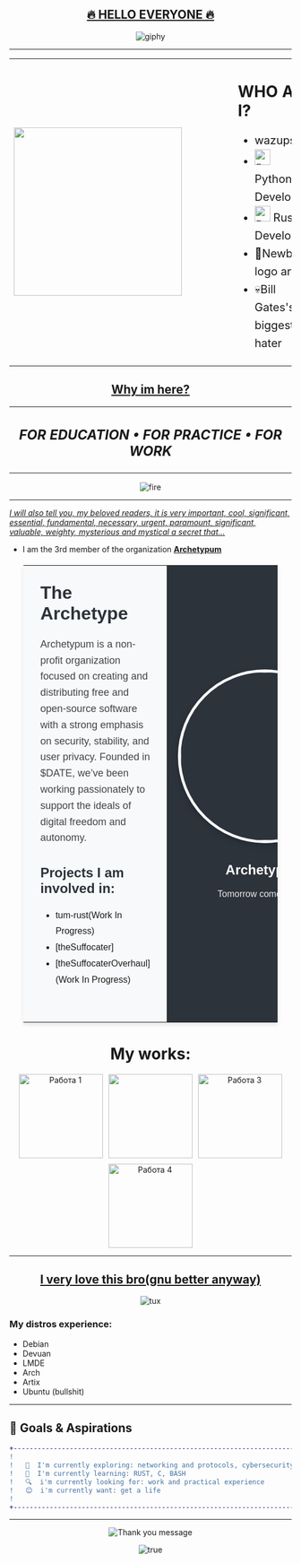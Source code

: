 <div align="center">
  <h2><u>🔥 HELLO EVERYONE 🔥</u></h2>
</div>

<div align="center">

  ![giphy](https://github.com/user-attachments/assets/af9017a0-8946-43dd-8bf9-35575163194d)

</div>

----

<div align="center">

<table>
  <tr>
    <td align="center" style="padding-right: 50px;">
      <img src="https://media3.giphy.com/media/v1.Y2lkPTc5MGI3NjExNjRjd3Ywam9ycDlyY3FjMnQ5c3F2OTV5dHB5b3BoOG5oNjRmZ3ZmMiZlcD12MV9pbnRlcm5hbF9naWZfYnlfaWQmY3Q9Zw/3ohc10GA6j4XrLWzZK/giphy.gif" width="300">
    </td>
    <td align="left" style="padding-left: 50px;">
      <h1 style="font-size: 28px;"><strong>WHO AM I?</strong></h1>
      <ul style="font-size: 20px; padding-left: 30px; line-height: 1.6;">
        <li>wazups:)</li>
        <li><img src="https://img.shields.io/badge/Python-FFD43B?style=for-the-badge&logo=python&logoColor=blue" alt="Python" height="28"> Python Developer</li>
        <li><img src="https://img.shields.io/badge/Rust-black?style=for-the-badge&logo=rust&logoColor=#E57324" alt="Rust" height="28"> Rust Developer</li>
        <li>🎨Newbie logo artist</li>
        <li>💀Bill Gates's biggest hater</li>
      </ul>
    </td>
  </tr>
</table>

</div>

<div align="center">
  <h2><u>Why im here?</u></h2>
</div>

<div align="center">

<table>
  <tr>
    <td align="center">
      <h2><em>FOR EDUCATION • FOR PRACTICE • FOR WORK</em></h2>
    </td>
  </tr>
</table>

</div>

<div align="center">

![fire](https://github.com/user-attachments/assets/bbcf30ac-e1c0-483d-8f13-c2657d64fed4)

----

</div>

*<u>I will also tell you, my beloved readers, it is very important, cool, significant, essential, fundamental, necessary, urgent, paramount, significant, valuable, weighty, mysterious and mystical a secret that...</u>*

- I am the 3rd member of the organization  **[Archetypum](https://github.com/Archetypum)**

<table style="width: 90%; max-width: 1200px; margin: 20px auto; border-collapse: collapse; font-family: Arial, sans-serif; box-shadow: 0 4px 8px rgba(0,0,0,0.1);">
  <tr>
    <td valign="top" style="padding: 30px; background-color: #f8f9fa; border-radius: 8px 0 0 8px;">
      <h1 style="color: #2d333b; font-size: 32px; margin-top: 0;">The Archetype</h1>
      <p style="font-size: 18px; line-height: 1.6; color: #444;">
        Archetypum is a non-profit organization focused on creating and distributing free and open-source software with a strong emphasis on security, stability, and user privacy. Founded in       
        $DATE, we’ve been working passionately to support the ideals of digital freedom and autonomy.
      </p>
      <div style="margin-top: 30px;">
        <h2 style="color: #2d333b; font-size: 24px;">Projects I am involved in:</h2>
        <ul style="font-size: 16px; line-height: 1.8;">
          <li>tum-rust(Work In Progress)</li>
          <li>[theSuffocater]</li>
          <li>[theSuffocaterOverhaul](Work In Progress)</li>
        </ul>
      </div>
      <div style="margin-top: 30px;">
      </div>
    </td>
    <td width="400" style="background-color: #2d333b; border-radius: 0 8px 8px 0; text-align: center; padding: 20px;">
      <img src="https://avatars.githubusercontent.com/u/191783604?s=200&v=4" width="300" style="border-radius: 50%; border: 5px solid #f8f9fa; box-shadow: 0 4px 12px rgba(0,0,0,0.2);">
      <div style="margin-top: 30px; color: white;">
        <h2 style="font-size: 24px; margin-bottom: 10px;">Archetypum</h2>
        <p style="font-size: 16px; line-height: 1.6; opacity: 0.9;">Tomorrow comes today.</p>
      </div>
      <div style="margin-top: 30px;">
      </div>
    </td>
  </tr>
</table>

<h1 align="center">My works:</h1>

<div align="center" style="display: flex; flex-wrap: wrap; justify-content: center; gap: 10px;">
  <a href="photo_link1">
    <img src="https://private-user-images.githubusercontent.com/187693432/395820628-51422160-c33c-4515-b628-dbabb2c877ce.png?jwt=eyJhbGciOiJIUzI1NiIsInR5cCI6IkpXVCJ9.eyJpc3MiOiJnaXRodWIuY29tIiwiYXVkIjoicmF3LmdpdGh1YnVzZXJjb250ZW50LmNvbSIsImtleSI6ImtleTUiLCJleHAiOjE3NTE5MDk3MjIsIm5iZiI6MTc1MTkwOTQyMiwicGF0aCI6Ii8xODc2OTM0MzIvMzk1ODIwNjI4LTUxNDIyMTYwLWMzM2MtNDUxNS1iNjI4LWRiYWJiMmM4NzdjZS5wbmc_WC1BbXotQWxnb3JpdGhtPUFXUzQtSE1BQy1TSEEyNTYmWC1BbXotQ3JlZGVudGlhbD1BS0lBVkNPRFlMU0E1M1BRSzRaQSUyRjIwMjUwNzA3JTJGdXMtZWFzdC0xJTJGczMlMkZhd3M0X3JlcXVlc3QmWC1BbXotRGF0ZT0yMDI1MDcwN1QxNzMwMjJaJlgtQW16LUV4cGlyZXM9MzAwJlgtQW16LVNpZ25hdHVyZT01NDA0NWQzZjg2OGEyMDdjOTJiNGY1MjMxMGViMzc2M2RkNzUzODg2YTJkNDgyNjNmODc4Mzk4NTdmOTI3MWViJlgtQW16LVNpZ25lZEhlYWRlcnM9aG9zdCJ9.Rs4mg84S5ZfjF3MInP7fK5QaoRlu9Xm5Z-mqONgGWjo" alt="Работа 1" width="150">
  </a>
  <a href="photo_link2">
    <img src="https://avatars.githubusercontent.com/u/191783604?s=200&v=4" alt="" width="150">
    </a>
  <a href="photo_link3">
    <img src="https://private-user-images.githubusercontent.com/187693432/399193598-6c0b3fbc-1d09-4d35-9dde-33b22a468c45.png?jwt=eyJhbGciOiJIUzI1NiIsInR5cCI6IkpXVCJ9.eyJpc3MiOiJnaXRodWIuY29tIiwiYXVkIjoicmF3LmdpdGh1YnVzZXJjb250ZW50LmNvbSIsImtleSI6ImtleTUiLCJleHAiOjE3NTE5MDk4OTAsIm5iZiI6MTc1MTkwOTU5MCwicGF0aCI6Ii8xODc2OTM0MzIvMzk5MTkzNTk4LTZjMGIzZmJjLTFkMDktNGQzNS05ZGRlLTMzYjIyYTQ2OGM0NS5wbmc_WC1BbXotQWxnb3JpdGhtPUFXUzQtSE1BQy1TSEEyNTYmWC1BbXotQ3JlZGVudGlhbD1BS0lBVkNPRFlMU0E1M1BRSzRaQSUyRjIwMjUwNzA3JTJGdXMtZWFzdC0xJTJGczMlMkZhd3M0X3JlcXVlc3QmWC1BbXotRGF0ZT0yMDI1MDcwN1QxNzMzMTBaJlgtQW16LUV4cGlyZXM9MzAwJlgtQW16LVNpZ25hdHVyZT0zYWViYWEyOTdmZTJiZDg0NTFkYjcxZDEyOGJiNjJmYjdmNWIwMzIxMmJjODkxNTJkYzFlNmJiNjczYTE2M2NmJlgtQW16LVNpZ25lZEhlYWRlcnM9aG9zdCJ9.0YSYyCcd9-DsA-v5edMXxDQqzqYGDRAbZulQXU8xMuw" alt="Работа 3" width="150">
  </a>
  <a href="photo_link4">
    <img src="https://private-user-images.githubusercontent.com/187693432/418355534-ab6b73eb-5038-4b49-95dc-6bf3f22234d8.png?jwt=eyJhbGciOiJIUzI1NiIsInR5cCI6IkpXVCJ9.eyJpc3MiOiJnaXRodWIuY29tIiwiYXVkIjoicmF3LmdpdGh1YnVzZXJjb250ZW50LmNvbSIsImtleSI6ImtleTUiLCJleHAiOjE3NTE5MDk5MzUsIm5iZiI6MTc1MTkwOTYzNSwicGF0aCI6Ii8xODc2OTM0MzIvNDE4MzU1NTM0LWFiNmI3M2ViLTUwMzgtNGI0OS05NWRjLTZiZjNmMjIyMzRkOC5wbmc_WC1BbXotQWxnb3JpdGhtPUFXUzQtSE1BQy1TSEEyNTYmWC1BbXotQ3JlZGVudGlhbD1BS0lBVkNPRFlMU0E1M1BRSzRaQSUyRjIwMjUwNzA3JTJGdXMtZWFzdC0xJTJGczMlMkZhd3M0X3JlcXVlc3QmWC1BbXotRGF0ZT0yMDI1MDcwN1QxNzMzNTVaJlgtQW16LUV4cGlyZXM9MzAwJlgtQW16LVNpZ25hdHVyZT03YjdjZTUyOTBkYjM1ZTM3MGVhZTY4NzBiNTMxY2EwY2Q4ZThhMzFkYmZhMWE4MGQ2MWIwMGUzNTM3NzhiNjZlJlgtQW16LVNpZ25lZEhlYWRlcnM9aG9zdCJ9.nwm_H3VLnRZiHtvrzp1u5kzgwUoNnu0JAVVyMFoaujg" alt="Работа 4" width="150">
  </a>
</div>

----

<div align="center">
  <h2><u>I very love this bro(gnu better anyway)</u></h2>
</div>

<div align="center">

  ![tux](https://github.com/user-attachments/assets/3d178854-5b13-4063-99ec-9fb5af4dc11e)

</div>

### My distros experience:
- Debian
- Devuan
- LMDE
- Arch
- Artix
- Ubuntu (bullshit)

---

## 🎯 Goals & Aspirations

<div align="center">

```diff
+---------------------------------------------------------------------------------------------------+
!                                                                                                   !
!   🔭  I'm currently exploring: networking and protocols, cybersecurity                            !
!   🌱  I'm currently learning: RUST, C, BASH                                                       !
!   🔍  i'm currently looking for: work and practical experience                                    !
!   😊  i'm currently want: get a life                                                              !
!                                                                                                   !
+---------------------------------------------------------------------------------------------------+
```

----


<div align="center">
  <img src="https://readme-typing-svg.demolab.com?font=Fira+Code&size=30&duration=3000&pause=1000&color=FF0000&center=true&vCenter=true&width=800&height=100&lines=THANK+YOU+FOR+VISITING+MY+README!" alt="Thank you message">
</div>

![true](https://github.com/user-attachments/assets/9230d9b2-0682-4591-9333-ef9fba0b5c1c)


